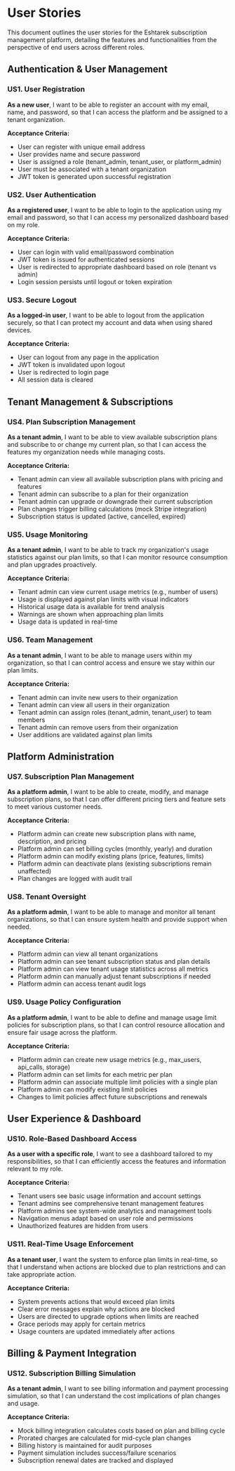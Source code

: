 # User Stories
This document outlines the user stories for the Eshtarek subscription management platform, detailing the features and functionalities from the perspective of end users across different roles.

## Authentication & User Management

### US1. User Registration
**As a new user**, I want to be able to register an account with my email, name, and password, so that I can access the platform and be assigned to a tenant organization.

**Acceptance Criteria:**
- User can register with unique email address
- User provides name and secure password
- User is assigned a role (tenant_admin, tenant_user, or platform_admin)
- User must be associated with a tenant organization
- JWT token is generated upon successful registration

### US2. User Authentication
**As a registered user**, I want to be able to login to the application using my email and password, so that I can access my personalized dashboard based on my role.

**Acceptance Criteria:**
- User can login with valid email/password combination
- JWT token is issued for authenticated sessions
- User is redirected to appropriate dashboard based on role (tenant vs admin)
- Login session persists until logout or token expiration

### US3. Secure Logout
**As a logged-in user**, I want to be able to logout from the application securely, so that I can protect my account and data when using shared devices.

**Acceptance Criteria:**
- User can logout from any page in the application
- JWT token is invalidated upon logout
- User is redirected to login page
- All session data is cleared

## Tenant Management & Subscriptions

### US4. Plan Subscription Management
**As a tenant admin**, I want to be able to view available subscription plans and subscribe to or change my current plan, so that I can access the features my organization needs while managing costs.

**Acceptance Criteria:**
- Tenant admin can view all available subscription plans with pricing and features
- Tenant admin can subscribe to a plan for their organization
- Tenant admin can upgrade or downgrade their current subscription
- Plan changes trigger billing calculations (mock Stripe integration)
- Subscription status is updated (active, cancelled, expired)

### US5. Usage Monitoring
**As a tenant admin**, I want to be able to track my organization's usage statistics against our plan limits, so that I can monitor resource consumption and plan upgrades proactively.

**Acceptance Criteria:**
- Tenant admin can view current usage metrics (e.g., number of users)
- Usage is displayed against plan limits with visual indicators
- Historical usage data is available for trend analysis
- Warnings are shown when approaching plan limits
- Usage data is updated in real-time

### US6. Team Management
**As a tenant admin**, I want to be able to manage users within my organization, so that I can control access and ensure we stay within our plan limits.

**Acceptance Criteria:**
- Tenant admin can invite new users to their organization
- Tenant admin can view all users in their organization
- Tenant admin can assign roles (tenant_admin, tenant_user) to team members
- Tenant admin can remove users from their organization
- User additions are validated against plan limits

## Platform Administration

### US7. Subscription Plan Management
**As a platform admin**, I want to be able to create, modify, and manage subscription plans, so that I can offer different pricing tiers and feature sets to meet various customer needs.

**Acceptance Criteria:**
- Platform admin can create new subscription plans with name, description, and pricing
- Platform admin can set billing cycles (monthly, yearly) and duration
- Platform admin can modify existing plans (price, features, limits)
- Platform admin can deactivate plans (existing subscriptions remain unaffected)
- Plan changes are logged with audit trail

### US8. Tenant Oversight
**As a platform admin**, I want to be able to manage and monitor all tenant organizations, so that I can ensure system health and provide support when needed.

**Acceptance Criteria:**
- Platform admin can view all tenant organizations
- Platform admin can see tenant subscription status and plan details
- Platform admin can view tenant usage statistics across all metrics
- Platform admin can manually adjust tenant subscriptions if needed
- Platform admin can access tenant audit logs

### US9. Usage Policy Configuration
**As a platform admin**, I want to be able to define and manage usage limit policies for subscription plans, so that I can control resource allocation and ensure fair usage across the platform.

**Acceptance Criteria:**
- Platform admin can create new usage metrics (e.g., max_users, api_calls, storage)
- Platform admin can set limits for each metric per plan
- Platform admin can associate multiple limit policies with a single plan
- Platform admin can modify existing limit policies
- Changes to limit policies affect future subscriptions and renewals

## User Experience & Dashboard

### US10. Role-Based Dashboard Access
**As a user with a specific role**, I want to see a dashboard tailored to my responsibilities, so that I can efficiently access the features and information relevant to my role.

**Acceptance Criteria:**
- Tenant users see basic usage information and account settings
- Tenant admins see comprehensive tenant management features
- Platform admins see system-wide analytics and management tools
- Navigation menus adapt based on user role and permissions
- Unauthorized features are hidden from users

### US11. Real-Time Usage Enforcement
**As a tenant user**, I want the system to enforce plan limits in real-time, so that I understand when actions are blocked due to plan restrictions and can take appropriate action.

**Acceptance Criteria:**
- System prevents actions that would exceed plan limits
- Clear error messages explain why actions are blocked
- Users are directed to upgrade options when limits are reached
- Grace periods may apply for certain metrics
- Usage counters are updated immediately after actions

## Billing & Payment Integration

### US12. Subscription Billing Simulation
**As a tenant admin**, I want to see billing information and payment processing simulation, so that I can understand the cost implications of plan changes and usage.

**Acceptance Criteria:**
- Mock billing integration calculates costs based on plan and billing cycle
- Prorated charges are calculated for mid-cycle plan changes
- Billing history is maintained for audit purposes
- Payment simulation includes success/failure scenarios
- Subscription renewal dates are tracked and displayed
